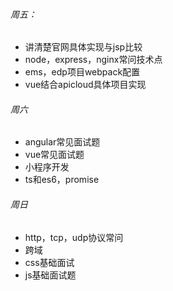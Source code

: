 ###### 周五：
- 讲清楚官网具体实现与jsp比较
- node，express，nginx常问技术点
- ems，edp项目webpack配置
- vue结合apicloud具体项目实现

###### 周六
- angular常见面试题
- vue常见面试题
- 小程序开发
- ts和es6，promise
  
###### 周日
- http，tcp，udp协议常问
- 跨域
- css基础面试
- js基础面试题
